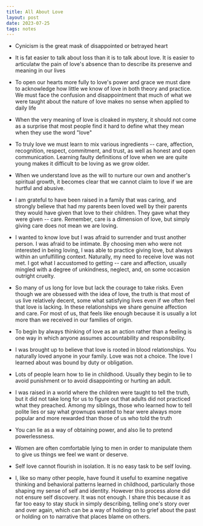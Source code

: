 ```yaml
---
title: All About Love
layout: post
date: 2023-07-25
tags: notes
---
```

<ul><li><p class="body"><span>Cynicism is the great mask of disappointed or betrayed heart</span></p></li><li><p class="body"><span>It is fat easier to talk about loss than it is to talk about love. It is easier to articulatw the pain of love's absence than to describe its presenve and meaning in our lives</span></p></li><li><p class="body"><span>To open our hearts more fully to love's power and grace we must dare to acknowledge how little we know of love in both theory and practice. We must face the confusion and disappointment that much of what we were taught about the nature of love makes no sense when applied to daily life</span></p></li><li><p class="body"><span>When the very meaning of love is cloaked in mystery, it should not come as a surprise that most people find it hard to define what they mean when they use the word "love"</span></p></li><li><p class="body"><span>To truly love we must learn to mix various ingredients -- care, affection, recognition, respect, commitment, and trust, as well as honest and open communication. Learning faulty definitions of love when we are quite young makes it difficult to be loving as we grow older.</span></p></li><li><p class="body"><span>When we understand love as the will to nurture our own and another's spiritual growth, it becomes clear that we cannot claim to love if we are hurtful and abusive.</span></p></li><li><p class="body"><span>I am grateful to have been raised in a family that was caring, and strongly believe that had my parents been loved well by their parents they would have given that love to their children. They gave what they were given -- care. Remember, care is a dimension of love, but simply giving care does not mean we are loving.</span></p></li><li><p class="body"><span>I wanted to know love but I was afraid to surrender and trust another person. I was afraid to be intimate. By choosing men who were not interested in being loving, I was able to practice giving love, but always within an unfulfilling context. Naturally, my need to receive love was not met. I got what I accustomed to getting -- care and affection, usually mingled with a degree of unkindness, neglect, and, on some occasion outright cruelty.</span></p></li><li><p class="body"><span>So many of us long for love but lack the courage to take risks. Even though we are obsessed with the idea of love, the truth is that most of us live relatively decent, some what satisfying lives even if we often feel that love is lacking. In these relationships we share genuine affection and care. For most of us, that feels like enough because it is usually a lot more than we received in our families of origin.</span></p></li><li><p class="body"><span>To begin by always thinking of love as an action rather than a feeling is one way in which anyone assumes accountability and responsibility.</span></p></li><li><p class="body"><span>I was brought up to believe that love is rooted in blood relationships. You naturally loved anyone in your family. Love was not a choice. The love I learned about was bound by duty or obligation.</span></p></li><li><p class="body"><span>Lots of people learn how to lie in childhood. Usually they begin to lie to avoid punishment or to avoid disappointing or hurting an adult.</span></p></li><li><p class="body"><span>I was raised in a world where the children were taught to tell the truth, but it did not take long for us to figure out that adults did not practiced what they preached. Among my siblings, those who learned how to tell polite lies or say what grownups wanted to hear were always more popular and more rewarded than those of us who told the truth</span></p></li><li><p class="body"><span>You can lie as a way of obtaining power, and also lie to pretend powerlessness.</span></p></li><li><p class="body"><span>Women are often comfortable lying to men in order to manipulate them to give us things we feel we want or deserve.</span></p></li><li><p class="body"><span>Self love cannot flourish in isolation. It is no easy task to be self loving.</span></p></li><li><p class="body"><span>I, like so many other people, have found it useful to examine negative thinking and behavioral patterns learned in childhood, particularly those shaping my sense of self and identity. However this process alone did not ensure self discovery. It was not enough. I share this because it as far too easy to stay stuck in simply describing, telling one's story over and over again, which can be a way of holding on to grief about the past or holding on to narrative that places blame on others.</span></p></li></ul>